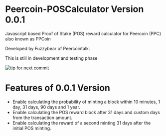 Peercoin-POSCalculator Version 0.0.1
====================================

Javascript based Proof of Stake (POS) reward calculator for Peercoin (PPC) also known as PPCoin

Developed by Fuzzybear of Peercointalk.

This is still in development and testing phase

[![tip for next commit](http://peer4commit.com/projects/5.svg)](http://peer4commit.com/projects/5)

Features of 0.0.1 Version
=========================

- Enable calculating the probability of minting a block within 10 minutes, 1 day, 31 days, 90 days and 1 year.
- Enable calculating the POS reward block after 31 days and custom days from the transaction amount.
- Enable calculating the reward of a second minting 31 days after the initial POS minting.
